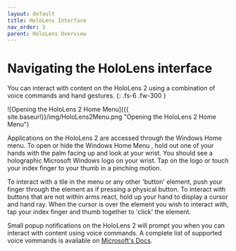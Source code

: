 ```yaml
---
layout: default
title: HoloLens Interface
nav_order: 3
parent: HoloLens Overview
---
```


# Navigating the HoloLens interface

You can interact with content on the HoloLens 2 using a combination of voice commands and hand gestures.
{: .fs-6 .fw-300 }

![Opening the HoloLens 2 Home Menu]({{ site.baseurl}}/img/HoloLens2Menu.png "Opening the HoloLens 2 Home Menu")

Applications on the HoloLens 2 are accessed through the Windows Home menu. To open or hide the Windows Home Menu , hold out one of your hands with the palm facing up and look at your wrist. You should see a holographic Microsoft Windows logo on your wrist. Tap on the logo or touch your index finger to your thumb in a pinching motion.

To interact with a tile in the menu or any other 'button' element, push your finger through the element as if pressing a physical button. To interact with buttons that are not within arms react, hold up your hand to display a cursor and hand ray. When the cursor is over the element you wish to interact with, tap your index finger and thumb together to 'click' the element.

Small popup notifications on the HoloLens 2 will prompt you when you can interact with content using voice commands. A complete list of supported voice vommands is available on [Microsoft's Docs](https://docs.microsoft.com/en-us/windows/mixed-reality/design/voice-input).
